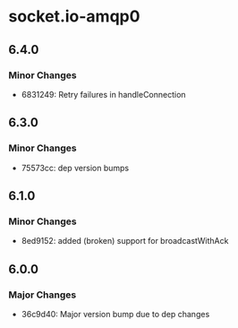 # socket.io-amqp0

## 6.4.0

### Minor Changes

- 6831249: Retry failures in handleConnection

## 6.3.0

### Minor Changes

- 75573cc: dep version bumps

## 6.1.0

### Minor Changes

- 8ed9152: added (broken) support for broadcastWithAck

## 6.0.0

### Major Changes

- 36c9d40: Major version bump due to dep changes
